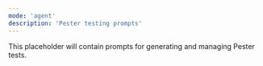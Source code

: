 ```yaml
---
mode: 'agent'
description: 'Pester testing prompts'
---
```

This placeholder will contain prompts for generating and managing Pester tests.
